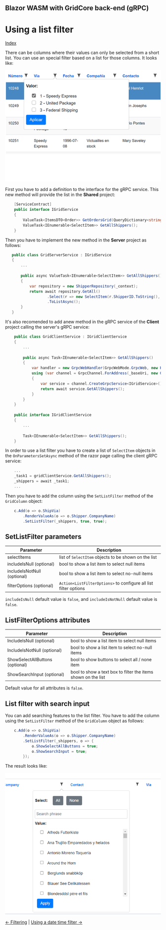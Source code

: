 ## Blazor WASM with GridCore back-end (gRPC)

# Using a list filter

[Index](Documentation.md)

There can be columns where their values can only be selected from a short list. 
You can use an special filter based on a list for those columns. 
It looks like:

![](../images/List_filter.png)

First you have to add a definition to the interface for the gRPC service. This new method will provide the list in the **Shared** project:
```c#
    [ServiceContract]
    public interface IGridService
    {
        ValueTask<ItemsDTO<Order>> GetOrdersGrid(QueryDictionary<string> query);
        ValueTask<IEnumerable<SelectItem>> GetAllShippers();
    }
```

Then you have to implement the new method in the **Server** project as follows:
 ```c#
    public class GridServerService : IGridService
    {
        ...

        public async ValueTask<IEnumerable<SelectItem>> GetAllShippers()
        {
            var repository = new ShipperRepository(_context);
            return await repository.GetAll()
                    .Select(r => new SelectItem(r.ShipperID.ToString(), r.ShipperID.ToString() + " - " + r.CompanyName))
                    .ToListAsync();
        }
    }
```

It's also recomended to add anew method in the gRPC service of the **Client** project calling the server's gRPC service:
```c#
    public class GridClientService : IGridClientService
    {
        ...
        
        public async Task<IEnumerable<SelectItem>> GetAllShippers()
        {
            var handler = new GrpcWebHandler(GrpcWebMode.GrpcWeb, new HttpClientHandler());
            using (var channel = GrpcChannel.ForAddress(_baseUri, new GrpcChannelOptions() { HttpClient = new HttpClient(handler) }))
            {
                var service = channel.CreateGrpcService<IGridService>();
                return await service.GetAllShippers();
            }
        }
    }

    public interface IGridClientService
    {
        ...

        Task<IEnumerable<SelectItem>> GetAllShippers();
    }
```

In order to use a list filter you have to create a list of ```SelectItem``` objects in the ```OnParametersSetAsync``` method of the razor page calling the client gRPC service:

```c#
    ...
    _task1 = gridClientService.GetAllShippers();
    _shippers = await _task1;
    ...
``` 

Then you have to add the column using the ```SetListFilter``` method of the ```GridColumn``` object:
```c#
    c.Add(o => o.ShipVia)
        .RenderValueAs(o => o.Shipper.CompanyName)
        .SetListFilter(_shippers, true, true);
``` 

## SetListFilter parameters

Parameter | Description 
--------- | -----------
selectItems | list of ```SelectItem``` objects to be shown on the list
includeIsNull (optional) | bool to show a list item to select null items
includeIsNotNull (optional) | bool to show a list item to select no-null items
filterOptions (optional) | ```Action<ListFilterOptions>``` to configure all list filter options

```includeIsNull``` default value is ```false```, and ```includeIsNotNull``` default value is ```false```.

## ListFilterOptions attributes

Parameter | Description
--------- | -----------
IncludeIsNull (optional) | bool to show a list item to select null items
IncludeIsNotNull (optional) | bool to show a list item to select no-null items
ShowSelectAllButtons (optional) | bool to show buttons to select all / none item
ShowSearchInput (optional) | bool to show a text box to filter the items shown on the list

Default value for all attributes is ```false```.

## List filter with search input

You can add searching features to the list filter. You have to add the column using the ```SetListFilter``` method of the ```GridColumn``` object as follows:
```c#
    c.Add(o => o.ShipVia)
        .RenderValueAs(o => o.Shipper.CompanyName)
        .SetListFilter(_shippers, o => {
            o.ShowSelectAllButtons = true;
            o.ShowSearchInput = true;
        });
```

The result looks like:

![](../images/List_filter_with_search.png)

[<- Filtering](Filtering.md) | [Using a date time filter ->](Using_datetime_filter.md)
